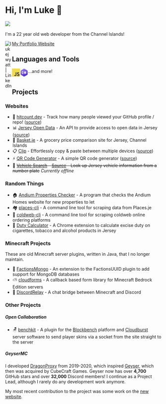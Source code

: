 # Hi, I'm Luke 👋 
![](https://komarev.com/ghpvc/?username=lukeeey&color=blueviolet)  

I'm a 22 year old web developer from the Channel Islands!

[<img align="left" alt="lukejwyatt | LinkedIn" width="22px" src="https://cdn.jsdelivr.net/npm/simple-icons@v3/icons/linkedin.svg" />][linkedin]   [My Portfolio Website](https://glitch.je)  

## Languages and Tools

<img align="left" alt="" width="26px" src="https://glitch.je/images/logos/java.png" />
<img align="left" alt="" width="30px" src="https://glitch.je/images/logos/html5.png" />
<img align="left" alt="" width="20px" src="https://glitch.je/images/logos/css3.png" />
<img align="left" alt="" width="26px" src="https://raw.githubusercontent.com/github/explore/80688e429a7d4ef2fca1e82350fe8e3517d3494d/topics/javascript/javascript.png" />
<img align="left" alt="" width="26px" src="https://raw.githubusercontent.com/github/explore/80688e429a7d4ef2fca1e82350fe8e3517d3494d/topics/csharp/csharp.png" />
<img align="left" alt="" width="20px" src="https://glitch.je/images/logos/typescript.png" />
<img align="left" alt="" width="26px" src="https://glitch.je/images/logos/react.png" />
<img align="left" alt="" width="26px" src="https://glitch.je/images/logos/nextjs.png" />
<img align="left" alt="" width="26px" src="https://glitch.je/images/logos/vscode.png" />
<img align="left" alt="" width="26px" src="https://glitch.je/images/logos/idea.png" />
<img align="left" alt="" width="26px" src="https://glitch.je/images/logos/nodejs.png" />
<img align="left" alt="" width="26px" src="https://glitch.je/images/logos/mysql.png" />
<img align="left" alt="" width="26px" src="https://glitch.je/images/logos/redis.svg" />
...and more!
<br />
<br />

<!-- ![Luke's GitHub Stats](https://github-readme-stats.vercel.app/api?username=lukeeey&show_icons=true&hide=stars,commits&disable_animations=true) -->

## Projects
### Websites
* 👀 [hitcount.dev](https://hitcount.dev) - Track how many people viewed your GitHub profile / repo! ([source](https://github.com/lukeeey/hitcount))
* 📊 [Jersey Open Data](https://data.glitch.je) - An API to provide access to open data in Jersey ([source](https://github.com/glitchjsy/data-frontend))
* 🧺 [Basket.je](https://basket.je) - A grocery price comparison site for Jersey, Channel Islands
* 📋 [Clip](https://clip.glitch.je) - Effortlessly copy & paste between multiple devices ([source](https://github.com/glitchjsy/clip))
* ⚡ [QR Code Generator](https://qrcode.glitch.je) - A simple QR code generator ([source](https://github.com/glitchjsy/qrcode))
* 🚗 ~~[Vehicle Search](https://vehicle-search.glitch.je) - [Source](https://github.com/glitchjsy/vehicle-search) - Look up Jersey vehicle information from a number plate~~ *Currently offline*

### Random Things
* 🏠 [Andium Properties Checker](https://github.com/glitchjsy/andium-checker) - A program that checks the Andium Homes website for new properties to let
* 🏘️ [places-cli](https://github.com/glitchjsy/places-cli) - A command line tool for scraping data from Places.je
* 🥫 [coldweb-cli](https://github.com/glitchjsy/coldweb-cli) - A command line tool for scraping coldweb online ordering platforms
* 🚬 [Duty Calculator](https://github.com/glitchjsy/duty-calculator) - A Chrome extension to calculate excise duty on cigarettes, tobacco and alcohol products in Jersey

### Minecraft Projects
These are old Minecraft server plugins, written in Java, that I no longer maintain.
* 🏰 [FactionsMongo](https://github.com/lukeeey/FactionsMongo) - An extension to the FactionsUUID plugin to add support for MongoDB databases
* ⛅ [cloudforms](https://github.com/lukeeey/cloudforms) - A callback based form library for Minecraft Bedrock Edition servers
* 🏃 [DiscordRelay](https://github.com/lukeeey/DiscordRelay) - A chat bridge between Minecraft and Discord

### Other Projects
##### Open Collaboration
* 🪑  [benchkit](https://github.com/opencollab-incubator/benchkit) - A plugin for the [Blockbench](https://www.blockbench.net) platform and [Cloudburst](https://github.com/CloudburstMC/Cloudburst) server software to send player skins via a socket from the site straight to the server

##### GeyserMC
I developed [DragonProxy][dragonproxy] from 2019-2020, which inspired [Geyser][geyser], which then was acquired by CubeCraft Games. Geyser now has over **4,700** GitHub stars and over **32,000** Discord members! I continue as a Project Lead, although I rarely do any development work anymore.

My most recent contribution to the project was some work on the [new website](https://geysermc.org).

<!--[![DeathView Card](https://github-readme-stats.vercel.app/api/pin/?username=lukeeey&repo=DeathView&show_owner=true)](https://github.com/lukeeey/DeathView)-->

[linkedin]: https://www.linkedin.com/in/lukejwyatt
[dragonproxy]: https://github.com/DragonetMC/DragonProxy
[geyser]: https://github.com/GeyserMC/Geyser
